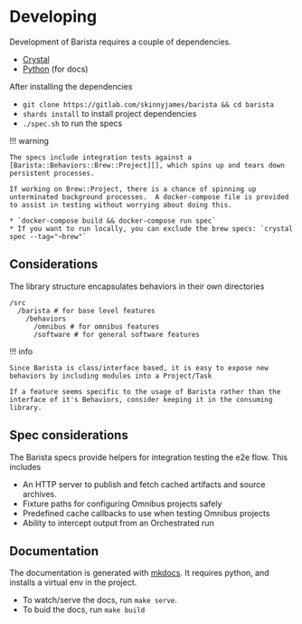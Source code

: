 # Developing

Development of Barista requires a couple of dependencies.

* [Crystal](https://crystal-lang.org/install/)
* [Python](https://www.python.org/downloads/) (for docs)

After installing the dependencies

* `git clone https://gitlab.com/skinnyjames/barista && cd barista`
* `shards install` to install project dependencies
* `./spec.sh` to run the specs

!!! warning

    The specs include integration tests against a [Barista::Behaviors::Brew::Project][], which spins up and tears down persistent processes.

    If working on Brew::Project, there is a chance of spinning up unterminated background processes.  A docker-compose file is provided to assist in testing without worrying about doing this.  

    * `docker-compose build && docker-compose run spec`
    * If you want to run locally, you can exclude the brew specs: `crystal spec --tag="~brew"`

## Considerations

The library structure encapsulates behaviors in their own directories

```
/src
  /barista # for base level features
    /behaviors
      /omnibus # for omnibus features
      /software # for general software features
```

!!! info

    Since Barista is class/interface based, it is easy to expose new behaviors by including modules into a Project/Task

    If a feature seems specific to the usage of Barista rather than the interface of it's Behaviors, consider keeping it in the consuming library.

## Spec considerations

The Barista specs provide helpers for integration testing the e2e flow.
This includes

* An HTTP server to publish and fetch cached artifacts and source archives.
* Fixture paths for configuring Omnibus projects safely
* Predefined cache callbacks to use when testing Omnibus projects
* Ability to intercept output from an Orchestrated run

## Documentation

The documentation is generated with [mkdocs](https://www.mkdocs.org/).  It requires python, and installs a virtual env in the project.

* To watch/serve the docs, run `make serve`.
* To buid the docs, run `make build`